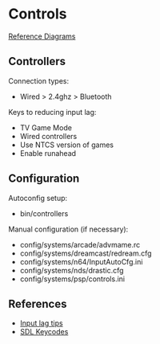 # Controls

[Reference Diagrams](https://retropie.org.uk/docs/Controller-Configuration/#controller-configuration)

## Controllers

Connection types:

* Wired > 2.4ghz > Bluetooth

Keys to reducing input lag:

* TV Game Mode
* Wired controllers
* Use NTCS version of games
* Enable runahead

## Configuration

Autoconfig setup:

* bin/controllers

Manual configuration (if necessary):

* config/systems/arcade/advmame.rc
* config/systems/dreamcast/redream.cfg
* config/systems/n64/InputAutoCfg.ini
* config/systems/nds/drastic.cfg
* config/systems/psp/controls.ini

## References

* [Input lag tips](https://retropie.org.uk/docs/Input-Lag/)
* [SDL Keycodes](https://wiki.libsdl.org/SDLKeycodeLookup)
